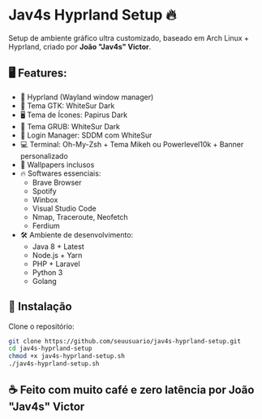 
# Jav4s Hyprland Setup 🔥

Setup de ambiente gráfico ultra customizado, baseado em Arch Linux + Hyprland, criado por **João "Jav4s" Victor**.

## 🖥️ Features:

- 🧠 Hyprland (Wayland window manager)
- 🎨 Tema GTK: WhiteSur Dark
- 🖥️ Tema de Ícones: Papirus Dark
- 🚀 Tema GRUB: WhiteSur Dark
- 🚪 Login Manager: SDDM com WhiteSur
- 💻 Terminal: Oh-My-Zsh + Tema Mikeh ou Powerlevel10k + Banner personalizado
- 🎨 Wallpapers inclusos
- 🔥 Softwares essenciais:
  - Brave Browser
  - Spotify
  - Winbox
  - Visual Studio Code
  - Nmap, Traceroute, Neofetch
  - Ferdium
- 🛠️ Ambiente de desenvolvimento:
  - Java 8 + Latest
  - Node.js + Yarn
  - PHP + Laravel
  - Python 3
  - Golang

## 🚀 Instalação

Clone o repositório:

```bash
git clone https://github.com/seuusuario/jav4s-hyprland-setup.git
cd jav4s-hyprland-setup
chmod +x jav4s-hyprland-setup.sh
./jav4s-hyprland-setup.sh
```

## ☕ Feito com muito café e zero latência por **João "Jav4s" Victor**
